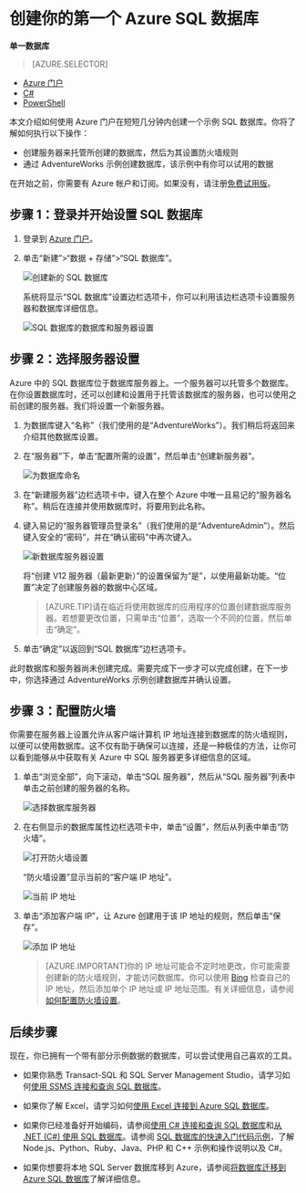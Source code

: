 <properties
	pageTitle="SQL 数据库入门 | Windows Azure"
	description="使用 Azure 门户和 AdventureWorks 示例数据库，在几分钟内创建第一个采用 Azure SQL 数据库（Microsoft 在云中的关系数据库管理服务 (RDBMS)）的云数据库。"
	services="sql-database"
	documentationCenter=""
	authors="MightyPen"
	manager="jeffreyg"
	editor=""/>


<tags
	ms.service="sql-database"
	ms.date="09/01/2015"
	wacn.date="10/17/2015"/>


# 创建你的第一个 Azure SQL 数据库

**单一数据库**

> [AZURE.SELECTOR]
- [Azure 门户](/documentation/articles/sql-database-get-started)
- [C#](/documentation/articles/sql-database-get-started-csharp)
- [PowerShell](/documentation/articles/sql-database-get-started-powershell)

本文介绍如何使用 Azure 门户在短短几分钟内创建一个示例 SQL 数据库。你将了解如何执行以下操作：

- 创建服务器来托管所创建的数据库，然后为其设置防火墙规则
- 通过 AdventureWorks 示例创建数据库，该示例中有你可以试用的数据

在开始之前，你需要有 Azure 帐户和订阅。如果没有，请注册[免费试用版](/pricing/1rmb-trial/)。

## 步骤 1：登录并开始设置 SQL 数据库
1. 登录到 [Azure 门户](http://manage.windowsazure.cn/)。
2. 单击“新建”>“数据 + 存储”>“SQL 数据库”。

	![创建新的 SQL 数据库](./media/sql-database-get-started/create-db.png)
	
	系统将显示“SQL 数据库”设置边栏选项卡，你可以利用该边栏选项卡设置服务器和数据库详细信息。

	![SQL 数据库的数据库和服务器设置](./media/sql-database-get-started/get-started-dbandserversettings.png)

## 步骤 2：选择服务器设置
Azure 中的 SQL 数据库位于数据库服务器上。一个服务器可以托管多个数据库。在你设置数据库时，还可以创建和设置用于托管该数据库的服务器，也可以使用之前创建的服务器。我们将设置一个新服务器。

1. 为数据库键入“名称”（我们使用的是“AdventureWorks”）。我们稍后将返回来介绍其他数据库设置。
2. 在“服务器”下，单击“配置所需的设置”，然后单击“创建新服务器”。

	![为数据库命名](./media/sql-database-get-started/name-and-newserver.png)

3. 在“新建服务器”边栏选项卡中，键入在整个 Azure 中唯一且易记的“服务器名称”。稍后在连接并使用数据库时，将要用到此名称。
4. 键入易记的“服务器管理员登录名”（我们使用的是“AdventureAdmin”）。然后键入安全的“密码”，并在“确认密码”中再次键入。

	![新数据库服务器设置](./media/sql-database-get-started/get-started-serversettings.png)

	 将“创建 V12 服务器（最新更新）”的设置保留为“是”，以使用最新功能。“位置”决定了创建服务器的数据中心区域。

	>[AZURE.TIP]请在临近将使用数据库的应用程序的位置创建数据库服务器。若想要更改位置，只需单击“位置”，选取一个不同的位置，然后单击“确定”。

5. 单击“确定”以返回到“SQL 数据库”边栏选项卡。

此时数据库和服务器尚未创建完成。需要完成下一步才可以完成创建，在下一步中，你选择通过 AdventureWorks 示例创建数据库并确认设置。

## 步骤 3：配置防火墙

你需要在服务器上设置允许从客户端计算机 IP 地址连接到数据库的防火墙规则，以便可以使用数据库。这不仅有助于确保可以连接，还是一种极佳的方法，让你可以看到能够从中获取有关 Azure 中 SQL 服务器更多详细信息的区域。

1. 单击“浏览全部”，向下滚动，单击“SQL 服务器”，然后从“SQL 服务器”列表中单击之前创建的服务器的名称。

	![选择数据库服务器](./media/sql-database-get-started/browse_dbservers.png)

	
3. 在右侧显示的数据库属性边栏选项卡中，单击“设置”，然后从列表中单击“防火墙”。

	![打开防火墙设置](./media/sql-database-get-started/db_settings.png)


	“防火墙设置”显示当前的“客户端 IP 地址”。

	![当前 IP 地址](./media/sql-database-get-started/firewall_config_client_ip.png)

4. 单击“添加客户端 IP”，让 Azure 创建用于该 IP 地址的规则，然后单击“保存”。

	![添加 IP 地址](./media/sql-database-get-started/firewall_config_new_rule.png)

	>[AZURE.IMPORTANT]你的 IP 地址可能会不定时地更改，你可能需要创建新的防火墙规则，才能访问数据库。你可以使用 [Bing](http://www.bing.com/search?q=my%20ip%20address) 检查自己的 IP 地址，然后添加单个 IP 地址或 IP 地址范围。有关详细信息，请参阅[如何配置防火墙设置](/documentation/articles/sql-database-configure-firewall-settings)。

## 后续步骤
现在，你已拥有一个带有部分示例数据的数据库，可以尝试使用自己喜欢的工具。

- 如果你熟悉 Transact-SQL 和 SQL Server Management Studio，请学习如何[使用 SSMS 连接和查询 SQL 数据库](/documentation/articles/sql-database-connect-query-ssms)。

- 如果你了解 Excel，请学习如何[使用 Excel 连接到 Azure SQL 数据库](/documentation/articles/sql-database-connect-excel)。

- 如果你已经准备好开始编码，请参阅[使用 C# 连接和查询 SQL 数据库](/documentation/articles/sql-database-connect-query)和[从 .NET (C#) 使用 SQL 数据库](/documentation/articles/sql-database-develop-dotnet-simple)。请参阅 [SQL 数据库的快速入门代码示例](/documentation/articles/sql-database-develop-quick-start-client-code-samples)，了解 Node.js、Python、Ruby、Java、PHP 和 C++ 示例和操作说明以及 C#。

- 如果你想要将本地 SQL Server 数据库移到 Azure，请参阅[将数据库迁移到 Azure SQL 数据库](/documentation/articles/sql-database-cloud-migrate)了解详细信息。

<!---HONumber=74-->